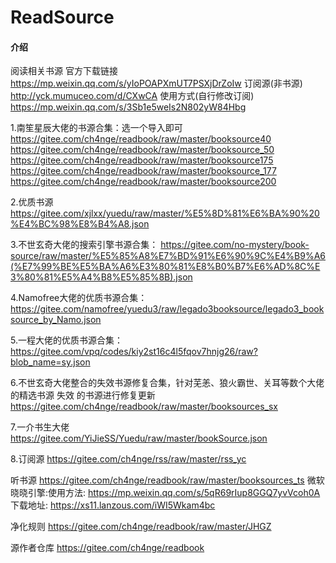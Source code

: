 # ReadSource

#### 介绍
阅读相关书源
官方下载链接
https://mp.weixin.qq.com/s/yIoPOAPXmUT7PSXjDrZoIw
订阅源(非书源)
http://yck.mumuceo.com/d/CXwCA
    使用方式(自行修改订阅)
    https://mp.weixin.qq.com/s/3Sb1e5weIs2N802yW84Hbg

1.南笙星辰大佬的书源合集：选一个导入即可
https://gitee.com/ch4nge/readbook/raw/master/booksource40
https://gitee.com/ch4nge/readbook/raw/master/booksource_50
https://gitee.com/ch4nge/readbook/raw/master/booksource175
https://gitee.com/ch4nge/readbook/raw/master/booksource_177
https://gitee.com/ch4nge/readbook/raw/master/booksource200

2.优质书源
https://gitee.com/xjlxx/yuedu/raw/master/%E5%8D%81%E6%BA%90%20%E4%BC%98%E8%B4%A8.json

3.不世玄奇大佬的搜索引擎书源合集：
https://gitee.com/no-mystery/book-source/raw/master/%E5%85%A8%E7%BD%91%E6%90%9C%E4%B9%A6(%E7%99%BE%E5%BA%A6%E3%80%81%E8%B0%B7%E6%AD%8C%E3%80%81%E5%A4%B8%E5%85%8B).json

4.Namofree大佬的优质书源合集：
https://gitee.com/namofree/yuedu3/raw/legado3booksource/legado3_booksource_by_Namo.json

5.一程大佬的优质书源合集：
https://gitee.com/vpq/codes/kiy2st16c4l5fqov7hnjg26/raw?blob_name=sy.json

6.不世玄奇大佬整合的失效书源修复合集，针对芜恙、狼火霸世、关耳等数个大佬的精选书源 失效 的书源进行修复更新
https://gitee.com/ch4nge/readbook/raw/master/booksources_sx

7.一介书生大佬
https://gitee.com/YiJieSS/Yuedu/raw/master/bookSource.json

8.订阅源
https://gitee.com/ch4nge/rss/raw/master/rss_yc

听书源
https://gitee.com/ch4nge/readbook/raw/master/booksources_ts
微软晓晓引擎:使用方法:
https://mp.weixin.qq.com/s/5qR69rIup8GGQ7yvVcoh0A
下载地址:
https://xs11.lanzous.com/iWI5Wkam4bc


净化规则
https://gitee.com/ch4nge/readbook/raw/master/JHGZ

源作者仓库
https://gitee.com/ch4nge/readbook